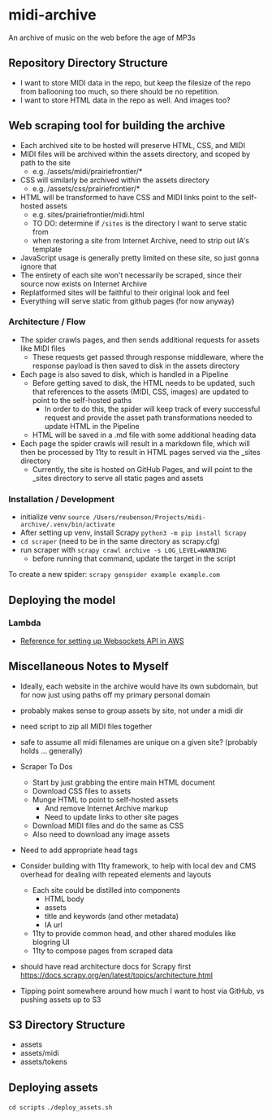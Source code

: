 # midi-archive

An archive of music on the web before the age of MP3s

## Repository Directory Structure
- I want to store MIDI data in the repo, but keep the filesize of the repo from ballooning too much, so there should be no repetition. 
- I want to store HTML data in the repo as well. And images too?

## Web scraping tool for building the archive

- Each archived site to be hosted will preserve HTML, CSS, and MIDI
- MIDI files will be archived within the assets directory, and scoped by path to the site
    - e.g. /assets/midi/prairiefrontier/*
- CSS will similarly be archived within the assets directory
    - e.g. /assets/css/prairiefrontier/*
- HTML will be transformed to have CSS and MIDI links point to the self-hosted assets
    - e.g. sites/prairiefrontier/midi.html
    - TO DO: determine if `/sites` is the directory I want to serve static from
    - when restoring a site from Internet Archive, need to strip out IA's template
- JavaScript usage is generally pretty limited on these site, so just gonna ignore that
- The entirety of each site won't necessarily be scraped, since their source now exists on Internet Archive
- Replatformed sites will be faithful to their original look and feel
- Everything will serve static from github pages (for now anyway)

### Architecture / Flow
- The spider crawls pages, and then sends additional requests for assets like MIDI files
    - These requests get passed through response middleware, where the response payload is then saved to disk in the assets directory
- Each page is also saved to disk, which is handled in a Pipeline
    - Before getting saved to disk, the HTML needs to be updated, such that references to the assets (MIDI, CSS, images) are updated to point to the self-hosted paths
        - In order to do this, the spider will keep track of every successful request and provide the asset path transformations needed to update HTML in the Pipeline
    - HTML will be saved in a .md file with some additional heading data
- Each page the spider crawls will result in a markdown file, which will then be processed by 11ty to result in HTML pages served via the _sites directory
    - Currently, the site is hosted on GitHub Pages, and will point to the _sites directory to serve all static pages and assets



### Installation / Development
- initialize venv `source /Users/reubenson/Projects/midi-archive/.venv/bin/activate`
- After setting up venv, install Scrapy
`python3 -m pip install Scrapy`
- `cd scraper` (need to be in the same directory as scrapy.cfg)
- run scraper with `scrapy crawl archive -s LOG_LEVEL=WARNING`
    - before running that command, update the target in the script

To create a new spider: `scrapy genspider example example.com`

## Deploying the model

### Lambda
- [Reference for setting up Websockets API in AWS](https://docs.aws.amazon.com/apigateway/latest/developerguide/websocket-api-chat-app.html#websocket-api-chat-app-create-api)

## Miscellaneous Notes to Myself
- Ideally, each website in the archive would have its own subdomain, but for now just using paths off my primary personal domain
- probably makes sense to group assets by site, not under a midi dir
- need script to zip all MIDI files together
- safe to assume all midi filenames are unique on a given site? (probably holds ... generally)
- Scraper To Dos
    - Start by just grabbing the entire main HTML document
    - Download CSS files to assets
    - Munge HTML to point to self-hosted assets
        - And remove Internet Archive markup
        - Need to update links to other site pages
    - Download MIDI files and do the same as CSS
    - Also need to download any image assets
- Need to add appropriate head tags
- Consider building with 11ty framework, to help with local dev and CMS overhead for dealing with repeated elements and layouts
    - Each site could be distilled into components
        - HTML body
        - assets
        - title and keywords (and other metadata)
        - IA url
    - 11ty to provide common head, and other shared modules like blogring UI
    - 11ty to compose pages from scraped data

- should have read architecture docs for Scrapy first https://docs.scrapy.org/en/latest/topics/architecture.html
- Tipping point somewhere around how much I want to host via GitHub, vs pushing assets up to S3

## S3 Directory Structure
- assets
- assets/midi
- assets/tokens

## Deploying assets
`cd scripts`
`./deploy_assets.sh`